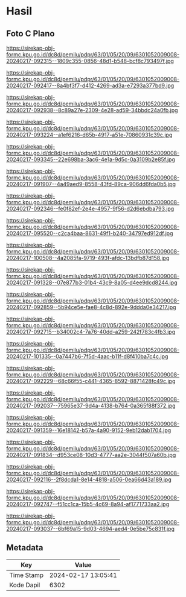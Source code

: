 # Hasil

## Foto C Plano

https://sirekap-obj-formc.kpu.go.id/dc8d/pemilu/pdpr/63/01/05/20/09/6301052009008-20240217-092315--1809c355-0856-48d1-b548-bcf8c793497f.jpg

https://sirekap-obj-formc.kpu.go.id/dc8d/pemilu/pdpr/63/01/05/20/09/6301052009008-20240217-092417--8a4bf3f7-d412-4269-ad3a-e7293a377bd9.jpg

https://sirekap-obj-formc.kpu.go.id/dc8d/pemilu/pdpr/63/01/05/20/09/6301052009008-20240217-092938--8c89a27e-2309-4e28-ad59-34bbdc24a0fb.jpg

https://sirekap-obj-formc.kpu.go.id/dc8d/pemilu/pdpr/63/01/05/20/09/6301052009008-20240217-093224--a1ef6216-d65b-4917-a51e-70860931c39c.jpg

https://sirekap-obj-formc.kpu.go.id/dc8d/pemilu/pdpr/63/01/05/20/09/6301052009008-20240217-093345--22e698ba-3ac6-4e1a-9d5c-0a3109b2e85f.jpg

https://sirekap-obj-formc.kpu.go.id/dc8d/pemilu/pdpr/63/01/05/20/09/6301052009008-20240217-091907--4a49aed9-8558-43fd-89ca-906dd6fda0b5.jpg

https://sirekap-obj-formc.kpu.go.id/dc8d/pemilu/pdpr/63/01/05/20/09/6301052009008-20240217-092346--fe0f82ef-2e4e-4957-9f56-d2d6ebdba793.jpg

https://sirekap-obj-formc.kpu.go.id/dc8d/pemilu/pdpr/63/01/05/20/09/6301052009008-20240217-095520--c2ca4baa-8631-49f1-b240-34797ed912df.jpg

https://sirekap-obj-formc.kpu.go.id/dc8d/pemilu/pdpr/63/01/05/20/09/6301052009008-20240217-100508--4a2085fa-9719-493f-afdc-13bdfb87d158.jpg

https://sirekap-obj-formc.kpu.go.id/dc8d/pemilu/pdpr/63/01/05/20/09/6301052009008-20240217-091328--07e877b3-01b4-43c9-8a05-d4ee9dcd8244.jpg

https://sirekap-obj-formc.kpu.go.id/dc8d/pemilu/pdpr/63/01/05/20/09/6301052009008-20240217-092859--5b94ce5e-fae8-4c8d-892e-9ddda0e34217.jpg

https://sirekap-obj-formc.kpu.go.id/dc8d/pemilu/pdpr/63/01/05/20/09/6301052009008-20240217-092715--b34002c4-7a76-40dd-a259-242f783c4fb3.jpg

https://sirekap-obj-formc.kpu.go.id/dc8d/pemilu/pdpr/63/01/05/20/09/6301052009008-20240217-101335--0a7447b6-7f5d-4aac-b11f-d8f410ba7c4c.jpg

https://sirekap-obj-formc.kpu.go.id/dc8d/pemilu/pdpr/63/01/05/20/09/6301052009008-20240217-092229--68c66f55-c441-4365-8592-8871428fc49c.jpg

https://sirekap-obj-formc.kpu.go.id/dc8d/pemilu/pdpr/63/01/05/20/09/6301052009008-20240217-092037--75965e37-9d4a-4138-b764-0a365f88f372.jpg

https://sirekap-obj-formc.kpu.go.id/dc8d/pemilu/pdpr/63/01/05/20/09/6301052009008-20240217-091359--16e18142-b57a-4a90-9152-9eb12dab1704.jpg

https://sirekap-obj-formc.kpu.go.id/dc8d/pemilu/pdpr/63/01/05/20/09/6301052009008-20240217-091834--d953ce08-10d3-4777-aa2e-3044f507a60b.jpg

https://sirekap-obj-formc.kpu.go.id/dc8d/pemilu/pdpr/63/01/05/20/09/6301052009008-20240217-092116--2f8dcda1-8e14-4818-a506-0ea66d43a189.jpg

https://sirekap-obj-formc.kpu.go.id/dc8d/pemilu/pdpr/63/01/05/20/09/6301052009008-20240217-092747--f51cc1ca-15b5-4c69-8a94-af1771733aa2.jpg

https://sirekap-obj-formc.kpu.go.id/dc8d/pemilu/pdpr/63/01/05/20/09/6301052009008-20240217-093037--6bf69a15-9d03-4694-aed4-0e5be75c831f.jpg


## Metadata

| Key        | Value               |
| ---------- | ------------------- |
| Time Stamp | 2024-02-17 13:05:41 |
| Kode Dapil | 6302                |



